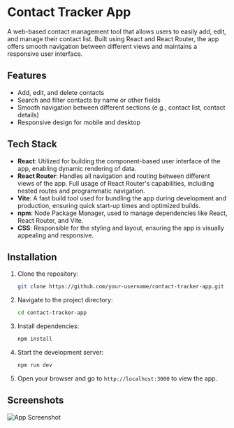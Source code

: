 # Contact Tracker App

A web-based contact management tool that allows users to easily add, edit, and manage their contact list. Built using React and React Router, the app offers smooth navigation between different views and maintains a responsive user interface.

## Features
- Add, edit, and delete contacts
- Search and filter contacts by name or other fields
- Smooth navigation between different sections (e.g., contact list, contact details)
- Responsive design for mobile and desktop

## Tech Stack
- **React**: Utilized for building the component-based user interface of the app, enabling dynamic rendering of data.
- **React Router**: Handles all navigation and routing between different views of the app. Full usage of React Router's capabilities, including nested routes and programmatic navigation.
- **Vite**: A fast build tool used for bundling the app during development and production, ensuring quick start-up times and optimized builds.
- **npm**: Node Package Manager, used to manage dependencies like React, React Router, and Vite.
- **CSS**: Responsible for the styling and layout, ensuring the app is visually appealing and responsive.

## Installation

1. Clone the repository:
   ```bash
   git clone https://github.com/your-username/contact-tracker-app.git
   ```

2. Navigate to the project directory:
   ```bash
   cd contact-tracker-app
   ```

3. Install dependencies:
   ```bash
   npm install
   ```

4. Start the development server:
   ```bash
   npm run dev
   ```

5. Open your browser and go to `http://localhost:3000` to view the app.


## Screenshots
![App Screenshot](path-to-your-screenshot.png)

